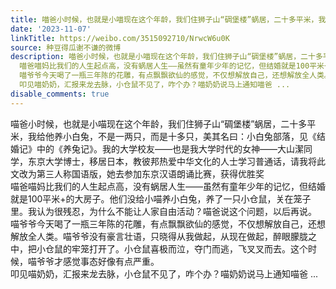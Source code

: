 ```yaml
---
title: 喵爸小时候，也就是小喵现在这个年龄，我们住狮子山“碉堡楼”蜗居，二十多平米，我给他养小白兔，不是一两只，而是十多只，美其名曰：小白兔部落，见《结婚记》...
date: '2023-11-07'
linkTitle: https://weibo.com/3515092710/NrwcW6u0K
source: 种豆得瓜谢不谦的微博
description: 喵爸小时候，也就是小喵现在这个年龄，我们住狮子山“碉堡楼”蜗居，二十多平米，我给他养小白兔，不是一两只，而是十多只，美其名曰：小白兔部落，见《结婚记》中的《养兔记》。我的大学校友——也是我大学时代的女神——大山潔同学，东京大学博士，移居日本，教彼邦热爱中华文化的人士学习普通话，请我将此文改为第三人称国语版，她去参加东京汉语朗诵比赛，获得优胜奖<br>
  喵爸喵妈比我们的人生起点高，没有蜗居人生——虽然有童年少年的记忆，但结婚就是100平米+的大房子。他们没给小喵养小白兔，养了一只小仓鼠，关在笼子里。我认为很残忍，为什么不能让人家自由活动？喵爸说这个问题，以后再说。<br>
  喵爷爷今天喝了一瓶三年陈的花雕，有点飘飘欲仙的感觉，不仅想解放自己，还想解放全人类。喵爷爷没有豪言壮语，只晓得从我做起，从现在做起，醉眼朦胧之中，把小仓鼠的牢笼打开了。小仓鼠喜极而泣，夺门而逃，飞叉叉而去。这个时候，喵爷爷才感觉事态好像有点严重。<br>
  叩见喵奶奶，汇报来龙去脉，小仓鼠不见了，咋个办？喵奶奶说马上通知喵爸 ...
disable_comments: true
---
```

喵爸小时候，也就是小喵现在这个年龄，我们住狮子山“碉堡楼”蜗居，二十多平米，我给他养小白兔，不是一两只，而是十多只，美其名曰：小白兔部落，见《结婚记》中的《养兔记》。我的大学校友——也是我大学时代的女神——大山潔同学，东京大学博士，移居日本，教彼邦热爱中华文化的人士学习普通话，请我将此文改为第三人称国语版，她去参加东京汉语朗诵比赛，获得优胜奖<br> 喵爸喵妈比我们的人生起点高，没有蜗居人生——虽然有童年少年的记忆，但结婚就是100平米+的大房子。他们没给小喵养小白兔，养了一只小仓鼠，关在笼子里。我认为很残忍，为什么不能让人家自由活动？喵爸说这个问题，以后再说。<br> 喵爷爷今天喝了一瓶三年陈的花雕，有点飘飘欲仙的感觉，不仅想解放自己，还想解放全人类。喵爷爷没有豪言壮语，只晓得从我做起，从现在做起，醉眼朦胧之中，把小仓鼠的牢笼打开了。小仓鼠喜极而泣，夺门而逃，飞叉叉而去。这个时候，喵爷爷才感觉事态好像有点严重。<br> 叩见喵奶奶，汇报来龙去脉，小仓鼠不见了，咋个办？喵奶奶说马上通知喵爸 ...